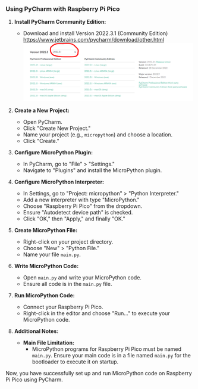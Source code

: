### Using PyCharm with Raspberry Pi Pico

1. **Install PyCharm Community Edition:**
   - Download and install Version 2022.3.1 (Community Edition) https://www.jetbrains.com/pycharm/download/other.html
   ![alt text](https://github.com/mjtroniks/Mojobot/blob/master/Images/Pycharm_version.PNG)

2. **Create a New Project:**
   - Open PyCharm.
   - Click "Create New Project."
   - Name your project (e.g., `micropython`) and choose a location.
   - Click "Create."

3. **Configure MicroPython Plugin:**
   - In PyCharm, go to "File" > "Settings."
   - Navigate to "Plugins" and install the MicroPython plugin.

4. **Configure MicroPython Interpreter:**
   - In Settings, go to "Project: micropython" > "Python Interpreter."
   - Add a new interpreter with type "MicroPython."
   - Choose "Raspberry Pi Pico" from the dropdown.
   - Ensure "Autodetect device path" is checked.
   - Click "OK," then "Apply," and finally "OK."

5. **Create MicroPython File:**
   - Right-click on your project directory.
   - Choose "New" > "Python File."
   - Name your file `main.py`.

6. **Write MicroPython Code:**
   - Open `main.py` and write your MicroPython code.
   - Ensure all code is in the `main.py` file.

7. **Run MicroPython Code:**
   - Connect your Raspberry Pi Pico.
   - Right-click in the editor and choose "Run..." to execute your MicroPython code.

8. **Additional Notes:**
   - **Main File Limitation:**
     - MicroPython programs for Raspberry Pi Pico must be named `main.py`. Ensure your main code is in a file named `main.py` for the bootloader to execute it on startup.

Now, you have successfully set up and run MicroPython code on Raspberry Pi Pico using PyCharm.
